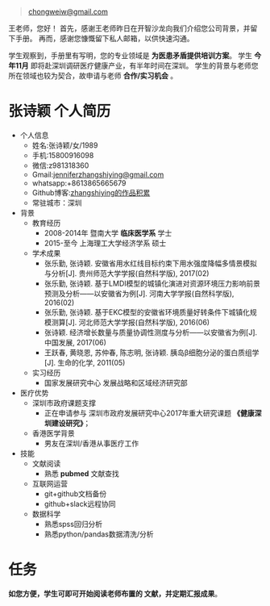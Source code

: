 > chongweiw@gmail.com

王老师，您好！
首先，感谢王老师昨日在开智沙龙向我们介绍您公司背景，并留下手册。
再而，感谢您慷慨留下私人邮箱，以供快速沟通。

学生观察到，手册里有写明，您的专业领域是 **为医患矛盾提供培训方案**。
学生 **今年11月** 即将赴深圳调研医疗健康产业，有半年时间在深圳。
学生的背景与老师您所在领域也较为契合，故申请与老师 **合作/实习机会** 。

# 张诗颖 个人简历

- 个人信息
    + 姓名:张诗颖/女/1989 
    + 手机:15800916098
    + 微信:z981318360 
    + Gmail:jenniferzhangshiying@gmail.com
    + whatsapp:+8613865665679
    + Github博客:[zhangshiying的作品积累](https://github.com/zhangshiyinrunwithcc/zsy.github.io/blob/master/README.md)
    + 常驻城市：深圳
- 背景
    + 教育经历
        * 2008-2014年 暨南大学 **临床医学系** 学士
        * 2015-至今   上海理工大学经济学系 硕士
    + 学术成果
        * 张乐勤, 张诗颖. 安徽省用水红线目标约束下用水强度降幅多情景模拟与分析[J]. 贵州师范大学学报(自然科学版), 2017(02)
        * 张乐勤, 张诗颖. 基于LMDI模型的城镇化演进对资源环境压力影响前景预测及分析——以安徽省为例[J]. 河南大学学报(自然科学版), 2016(02)
        * 张乐勤, 张诗颖. 基于EKC模型的安徽省环境质量好转条件下城镇化规模测算[J]. 河北师范大学学报(自然科学版), 2016(06)
        * 张诗颖. 经济增长数量与质量协调性测度与分析——以安徽省为例[J]. 中国发展, 2017(06)
        * 王跃春, 黄晓恩, 苏仲春, 陈志明, 张诗颖. 胰岛β细胞分泌的蛋白质组学[J]. 生命的化学, 2011(05)
    + 实习经历
        * 国家发展研究中心 发展战略和区域经济研究部
- 医疗优势
    + 深圳市政府课题支撑
        * 正在申请参与 深圳市政府发展研究中心2017年重大研究课题 **《健康深圳建设研究》**；
    + 香港医学背景
        * 男友在深圳/香港从事医疗工作
- 技能
    + 文献阅读
        * 熟悉 **pubmed** 文献查找
    + 互联网运营
        * git+github文档备份
        * github+slack远程协同
    + 数据科学
        * 熟悉spss回归分析
        * 熟悉python/pandas数据清洗/分析

# 任务

**如您方便，学生可即可开始阅读老师布置的 文献，并定期汇报成果**。
